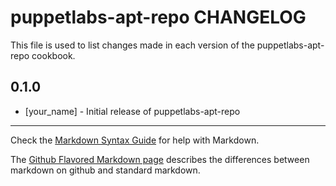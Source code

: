 # puppetlabs-apt-repo CHANGELOG

This file is used to list changes made in each version of the puppetlabs-apt-repo cookbook.

## 0.1.0
- [your_name] - Initial release of puppetlabs-apt-repo

- - -
Check the [Markdown Syntax Guide](http://daringfireball.net/projects/markdown/syntax) for help with Markdown.

The [Github Flavored Markdown page](http://github.github.com/github-flavored-markdown/) describes the differences between markdown on github and standard markdown.
